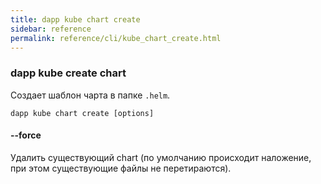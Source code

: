 ```yaml
---
title: dapp kube chart create
sidebar: reference
permalink: reference/cli/kube_chart_create.html
---
```

### dapp kube create chart
Создает шаблон чарта в папке `.helm`.

```
dapp kube chart create [options]
```

#### --force
Удалить существующий chart (по умолчанию происходит наложение, при этом существующие файлы не перетираются).
